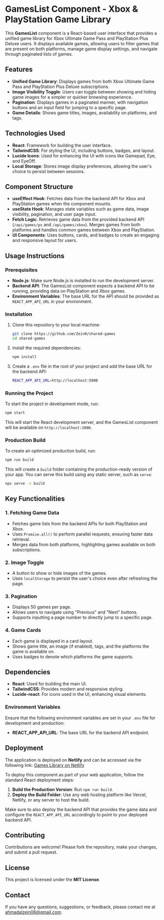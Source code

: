 # GamesList Component - Xbox & PlayStation Game Library

This **GamesList** component is a React-based user interface that provides a unified game library for Xbox Ultimate Game Pass and PlayStation Plus Deluxe users. It displays available games, allowing users to filter games that are present on both platforms, manage game display settings, and navigate through paginated lists of games.

## Features

- **Unified Game Library**: Displays games from both Xbox Ultimate Game Pass and PlayStation Plus Deluxe subscriptions.
- **Image Visibility Toggle**: Users can toggle between showing and hiding game images for a simpler or quicker browsing experience.
- **Pagination**: Displays games in a paginated manner, with navigation buttons and an input field for jumping to a specific page.
- **Game Details**: Shows game titles, images, availability on platforms, and tags.

## Technologies Used

- **React**: Framework for building the user interface.
- **TailwindCSS**: For styling the UI, including buttons, badges, and layout.
- **Lucide Icons**: Used for enhancing the UI with icons like Gamepad, Eye, and EyeOff.
- **Local Storage**: Stores image display preferences, allowing the user's choice to persist between sessions.

## Component Structure

- **useEffect Hook**: Fetches data from the backend API for Xbox and PlayStation games when the component mounts.
- **useState Hook**: Manages state variables such as game data, image visibility, pagination, and user page input.
- **Fetch Logic**: Retrieves game data from the provided backend API (`/api/games/ps` and `/api/games/xbox`). Merges games from both platforms and handles common games between Xbox and PlayStation.
- **UI Components**: Uses buttons, cards, and badges to create an engaging and responsive layout for users.

## Usage Instructions

### Prerequisites

- **Node.js**: Make sure Node.js is installed to run the development server.
- **Backend API**: The GamesList component expects a backend API to be running, providing data on PlayStation and Xbox games.
- **Environment Variables**: The base URL for the API should be provided as `REACT_APP_API_URL` in your environment.

### Installation

1. Clone this repository to your local machine:
   ```bash
   git clone https://github.com/Zein0/shared-games
   cd shared-games
   ```
2. Install the required dependencies:
   ```bash
   npm install
   ```
3. Create a `.env` file in the root of your project and add the base URL for the backend API:
   ```bash
   REACT_APP_API_URL=http://localhost:5000
   ```

### Running the Project

To start the project in development mode, run:

```bash
npm start
```

This will start the React development server, and the GamesList component will be available on `http://localhost:3000`.

### Production Build

To create an optimized production build, run:

```bash
npm run build
```

This will create a `build` folder containing the production-ready version of your app. You can serve this build using any static server, such as `serve`:

```bash
npx serve -s build
```

## Key Functionalities

### 1. Fetching Game Data

- Fetches game lists from the backend APIs for both PlayStation and Xbox.
- Uses `Promise.all()` to perform parallel requests, ensuring faster data retrieval.
- Merges data from both platforms, highlighting games available on both subscriptions.

### 2. Image Toggle

- A button to show or hide images of the games.
- Uses `localStorage` to persist the user's choice even after refreshing the page.

### 3. Pagination

- Displays 50 games per page.
- Allows users to navigate using "Previous" and "Next" buttons.
- Supports inputting a page number to directly jump to a specific page.

### 4. Game Cards

- Each game is displayed in a card layout.
- Shows game title, an image (if enabled), tags, and the platforms the game is available on.
- Uses badges to denote which platforms the game supports.

## Dependencies

- **React**: Used for building the main UI.
- **TailwindCSS**: Provides modern and responsive styling.
- **Lucide-react**: For icons used in the UI, enhancing visual elements.

### Environment Variables

Ensure that the following environment variables are set in your `.env` file for development and production:

- **REACT\_APP\_API\_URL**: The base URL for the backend API endpoint.

## Deployment

The application is deployed on **Netlify** and can be accessed via the following link: [Games Library on Netlify](https://zein0.netlify.app)

To deploy this component as part of your web application, follow the standard React deployment steps:

1. **Build the Production Version**: Run `npm run build`.
2. **Deploy the Build Folder**: Use any web hosting platform like Vercel, Netlify, or any server to host the build.

Make sure to also deploy the backend API that provides the game data and configure the `REACT_APP_API_URL` accordingly to point to your deployed backend API.

## Contributing

Contributions are welcome! Please fork the repository, make your changes, and submit a pull request.

## License

This project is licensed under the **MIT License**.

## Contact

If you have any questions, suggestions, or feedback, please contact me at [ahmadalzein06@gmail.com](mailto\:ahmadalzein06@gmail.com).

